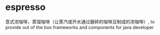 # espresso
意式浓咖啡，蒸馏咖啡（让蒸汽或开水通过磨碎的咖啡豆制成的浓咖啡）,
to provide out of the box frameworks and components for java developer
